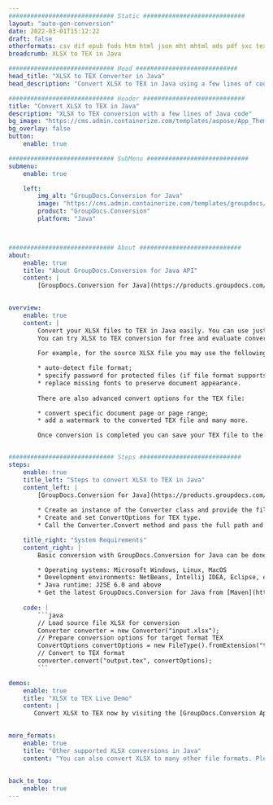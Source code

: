 ```yaml
---
############################# Static ############################
layout: "auto-gen-conversion"
date: 2022-03-01T15:12:22
draft: false
otherformats: csv dif epub fods htm html json mht mhtml ods pdf sxc tex tsv xlam xls xlsb xlsm xlsx xlt xltm xltx xml xps
breadcrumb: XLSX to TEX in Java

############################# Head ############################
head_title: "XLSX to TEX Converter in Java"
head_description: "Convert XLSX to TEX in Java using a few lines of code. Use the GroupDocs Document Conversion API to convert over 160 file formats."

############################# Header ############################
title: "Convert XLSX to TEX in Java"
description: "XLSX to TEX conversion with a few lines of Java code"
bg_image: "https://cms.admin.containerize.com/templates/aspose/App_Themes/V3/images/bg/header1.png"
bg_overlay: false
button:
    enable: true

############################# SubMenu ############################
submenu:
    enable: true

    left:
        img_alt: "GroupDocs.Conversion for Java"
        image: "https://cms.admin.containerize.com/templates/groupdocs/images/product-logos/90x90-noborder/groupdocs-conversion-java.png"
        product: "GroupDocs.Conversion"
        platform: "Java"



############################# About ############################
about:
    enable: true
    title: "About GroupDocs.Conversion for Java API"
    content: |
        [GroupDocs.Conversion for Java](https://products.groupdocs.com/conversion/java/) can be used to convert Microsoft Word, Excel, PowerPoint, PDF, Visio and other formats. GroupDocs.Conversion is a standalone API that is suitable for back-end and internal systems where high performance is required. It does not depend on any software such as Microsoft or Open Office.
    

overview:
    enable: true
    content: |
        Convert your XLSX files to TEX in Java easily. You can use just a couple of Java code lines in any platform of your choice like - Windows, Linux, macOS.
        You can try XLSX to TEX conversion for free and evaluate conversion results quality.  Along with simple file conversion scenarios you can try more advanced options for loading source XLSX file and for saving output TEX result. 
        
        For example, for the source XLSX file you may use the following load options:

        * auto-detect file format;
        * specify password for protected files (if file format supports it);
        * replace missing fonts to preserve document appearance.
        
        There are also advanced convert options for the TEX file:

        * convert specific document page or page range;
        * add a watermark to the converted TEX file and many more.

        Once conversion is completed you can save your TEX file to the local file path or any third-party storage like FTP, Amazon S3, Google Drive, Dropbox etc. Please note - to convert XLSX to TEX there is no need for any additional software installed - like MS Office, Open Office, Adobe Acrobat Reader etc.


############################# Steps ############################
steps:
    enable: true
    title_left: "Steps to convert XLSX to TEX in Java"
    content_left: |
        [GroupDocs.Conversion for Java](https://products.groupdocs.com/conversion/java/) makes it easy for developers to convert a XLSX file to TEX with a few lines of code.
        
        * Create an instance of the Converter class and provide the file XLSX with the full path
        * Create and set ConvertOptions for TEX type.
        * Call the Converter.Convert method and pass the full path and format (TEX) as a parameter

    title_right: "System Requirements"
    content_right: |
        Basic conversion with GroupDocs.Conversion for Java can be done in just a few simple steps. Our APIs are supported on all major platforms and operating systems. Before executing the code below, make sure you have the following prerequisites installed on your system.

        * Operating systems: Microsoft Windows, Linux, MacOS
        * Development environments: NetBeans, Intellij IDEA, Eclipse, etc.
        * Java runtime: J2SE 6.0 and above
        * Get the latest GroupDocs.Conversion for Java from [Maven](https://repository.groupdocs.com/webapp/#/artifacts/browse/tree/General/repo/com/groupdocs/groupdocs-conversion)
         
    code: |
        ```java    
        // Load source file XLSX for conversion
        Converter converter = new Converter("input.xlsx");
        // Prepare conversion options for target format TEX
        ConvertOptions convertOptions = new FileType().fromExtension("tex").getConvertOptions();
        // Convert to TEX format
        converter.convert("output.tex", convertOptions);
        ```

demos:
    enable: true
    title: "XLSX to TEX Live Demo"
    content: |
       Convert XLSX to TEX now by visiting the [GroupDocs.Conversion App](https://products.groupdocs.app/conversion/family) website. Online demo has the following advantages
          

more_formats:
    enable: true
    title: "Other supported XLSX conversions in Java"
    content: "You can also convert XLSX to many other file formats. Please see the list below."
       
       
back_to_top:
    enable: true
---
```


